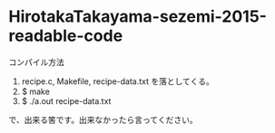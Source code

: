 # HirotakaTakayama-sezemi-2015-readable-code
コンパイル方法
1. recipe.c, Makefile, recipe-data.txt を落としてくる。
2. $ make
3. $ ./a.out recipe-data.txt

で、出来る筈です。出来なかったら言ってください。
